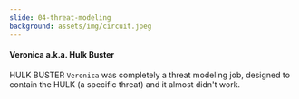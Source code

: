 ```yaml
---
slide: 04-threat-modeling
background: assets/img/circuit.jpeg
---
```


#### Veronica a.k.a. Hulk Buster

HULK BUSTER `Veronica` was completely a threat modeling job, designed to contain the HULK (a specific threat) and it almost didn't work.